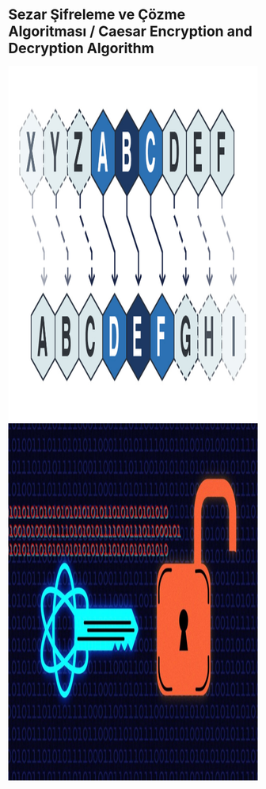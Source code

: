 # Sezar Şifreleme ve Çözme Algoritması / Caesar Encryption and Decryption Algorithm

<img align="center" width="1280" height="720" src="sezarsifreleme.jpg">

<img align="center" width="1280" height="720" src="sifrelemecozme.jpg">
